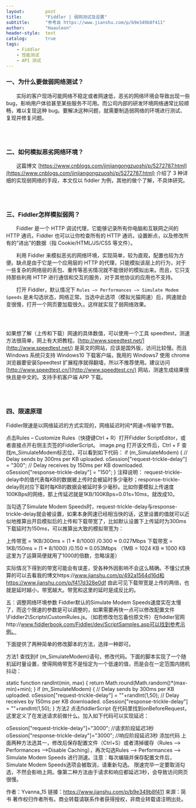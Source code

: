 ```yaml
---
layout:        post
title:         "Fiddler | 弱网测试及设置"
subtitle:      "参考自 https://www.jianshu.com/p/b9e349b8f411"
author:        "Haauleon"
header-style:  text
catalog:       true
tags:
    - Fiddler
    - 性能测试
    - API 测试
---
```



### 一、为什么要做弱网络测试？
&emsp;&emsp;实际的客户现场可能网络不稳定或者网速低，恶劣的网络环境会导致出现一些 bug，影响用户体验甚至某些服务不可用。而公司内部的研发环境网络通常比较顺畅，难以复现这种 bug。要解决这种问题，就需要制造弱网络的环境进行测试、复现并修复问题。     

<br>
<br>

### 二、如何模拟恶劣网络环境？
&emsp;&emsp;这篇博文 [https://www.cnblogs.com/jinjiangongzuoshi/p/5272787.html](https://www.cnblogs.com/jinjiangongzuoshi/p/5272787.html) 介绍了 3 种详细的实现弱网络的手段，本文仅以 fiddler 为例，其他的做个了解，不具体研究。     

<br>
<br>

### 三、Fiddler怎样模拟弱网？
&emsp;&emsp;Fiddler 是一个 HTTP 调试代理，它能够记录所有你电脑和互联网之间的 HTTP 通讯，Fiddler 也可以让你检查所有的 HTTP 通讯，设置断点，以及修改所有的“进出”的数据（指 Cookie/HTML/JS/CSS 等文件）。      

&emsp;&emsp;利用 Fiddler 来模拟恶劣的网络环境，实现简单，较为直观，配置也较为方便。缺点是由于它是一个应用层的 HTTP 的代理，只能模拟该层上的行为，对于一些复杂的网络层的丢包、重传等恶劣情况就不能很好的模拟出来。而且，它只支持那些利用 HTTP 进行通信和交互的服务，对于其他协议的应用也不支持。           

&emsp;&emsp;打开 Fiddler，默认情况下 `Rules –> Performances –> Simulate Modem Speeds` 是未勾选状态，网络正常。当选中此选项（模拟光猫网速）后，网速就会变很慢，打开一个网页要加载很久。这样就实现了弱网络效果。         

![]()

<br>

如果想了解（上传和下载）网速的具体数值，可以使用一个工具 speedtest，测速方法很简单，网上有大把教程。[http://www.speedtest.net/](http://www.speedtest.net/) 是英文的网站，应该是国外版，访问比较慢。而且 Windows 系统只支持 Windows10 下载客户端，我用的 Windows7 使用 chrome 浏览器要安装Speedtest 扩展程序就得翻墙，所以不推荐使用。建议访问 [http://www.speedtest.cn/](http://www.speedtest.cn/) 网站，测速生成结果很快且是中文的。支持手机客户端 APP 下载。       

<br>
<br>

### 四、限速原理
Fiddler限速是以网络延迟的方式实现的，网络延迟时间*网速=传输字节数。

点击Rules – Customize Rules（快捷键Ctrl + R）打开Fiddler ScriptEditor，或者直接点开右侧主页签的FiddlerScript。
image.png
打开该文件后，Ctrl + F 查找m_SimulateModem标志位，可以看到如下代码：
        if (m_SimulateModem) {
            // Delay sends by 300ms per KB uploaded.
            oSession["request-trickle-delay"] = "300"; 
            // Delay receives by 150ms per KB downloaded.
            oSession["response-trickle-delay"] = "150"; 
        }
注释说明： request-trickle-delay中的值代表每KB的数据被上传时会被延时多少毫秒；response-trickle-delay则对应下载时每KB的数据会被延时多少毫秒。比如你要模拟上传速度100KBps的网络，那上传延迟就是1KB/100KBps=0.01s=10ms，就改成10。

当勾选了Simulate Modem Speeds时，request-trickle-delay与response-trickle-delay就会被设置，如果本身网速已经相当快的话，这里设置的值就可以近似地推算出开启模拟后的上传和下载带宽了，比如默认设置下上传延时为300ms下载延时为150ms，可以推算出大致的模拟带宽为：

上传带宽 = 1KB/300ms = (1 * 8/1000) /0.300 ≈ 0.027Mbps
下载带宽 = 1KB/150ms = (1 * 8/1000) /0.150 ≈ 0.053Mbps
（1MB = 1024 KB ≈ 1000 KB 这里为了运算简便就用了1000的倍数，忽略误差）

实际情况下得到的带宽可能会有误差，受各种外因影响不会这么精确。不懂公式换算的可以去看我的博文https://www.jianshu.com/p/492a1564d16d和https://www.jianshu.com/p/f417d328e0df
由此可见下载带宽是上传的两倍，也就是延时越小，带宽越大。带宽和这里的延时是成反比的。

五：调整网络环境参数
Fiddler默认的Simulate Modem Speeds速度实在太慢了，而这个限速的参数是可以调整的，如果需要再快一点可以修改配置文件\Fiddler2\Scripts\CustomRules.js。（如若修改勿忘备份原文件）在fiddler官网http://www.fiddlerbook.com/Fiddler/dev/ScriptSamples.asp可以找到参考示例。

下面提供了两种简单的修改脚本的方法，选择一种即可。

方法1
查找到if (m_SimulateModem)语句，修改代码。下面的脚本实现了一个随机延时量设置，使得网络带宽不是恒定为一个低速的值，而是会在一定范围内随机抖动：

static function randInt(min, max) {
    return Math.round(Math.random()*(max-min)+min);
}
if (m_SimulateModem) {
    // Delay sends by 300ms per KB uploaded.
    oSession["request-trickle-delay"] = ""+randInt(1,50);
    // Delay receives by 150ms per KB downloaded.
    oSession["response-trickle-delay"] = ""+randInt(1,50);
}
方法2
点击fiddlerScript 在代码里找到onBeforeRequest，这里定义了在发送请求前做什么。加入如下代码可以实现延迟：

oSession["request-trickle-delay"]="3000";  //请求阶段延迟3秒
oSession["response-trickle-delay"]="3000";  //响应阶段延迟3秒
添加代码
上面两种方法选其一，修改后保存配置文件（Ctrl+S）或者清掉缓存（Rules –> Performances –>Disable Caching），再次勾选Rules –> Performances –> Simulate Modem Speeds 进行测速。注意：每次编辑并保存配置文件后，Simulate Modem Speeds选项会被取消，请重新勾选。
限速完毕一定要取消勾选，不然会影响上网。像第二种方法由于请求和响应都延迟3秒，会导致访问网页很慢。

作者：Yvanna_15
链接：https://www.jianshu.com/p/b9e349b8f411
来源：简书
著作权归作者所有。商业转载请联系作者获得授权，非商业转载请注明出处。